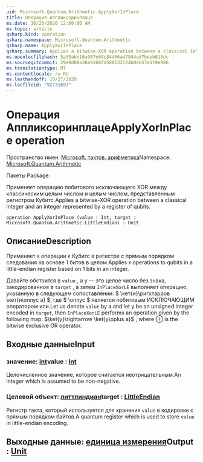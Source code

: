 ```yaml
---
uid: Microsoft.Quantum.Arithmetic.ApplyXorInPlace
title: Операция Аппликсоринплаце
ms.date: 10/26/2020 12:00:00 AM
ms.topic: article
qsharp.kind: operation
qsharp.namespace: Microsoft.Quantum.Arithmetic
qsharp.name: ApplyXorInPlace
qsharp.summary: Applies a bitwise-XOR operation between a classical integer and an integer represented by a register of qubits.
ms.openlocfilehash: 5a35abc16a967e64c84466a47844ed7beeb618dc
ms.sourcegitcommit: 29e0d88a30e4166fa580132124b0eb57e1f0e986
ms.translationtype: MT
ms.contentlocale: ru-RU
ms.lasthandoff: 10/27/2020
ms.locfileid: "92731697"
---
```

# <a name="applyxorinplace-operation"></a><span data-ttu-id="20c5f-102">Операция Аппликсоринплаце</span><span class="sxs-lookup"><span data-stu-id="20c5f-102">ApplyXorInPlace operation</span></span>

<span data-ttu-id="20c5f-103">Пространство имен: [Microsoft. тактов. арифметика](xref:Microsoft.Quantum.Arithmetic)</span><span class="sxs-lookup"><span data-stu-id="20c5f-103">Namespace: [Microsoft.Quantum.Arithmetic](xref:Microsoft.Quantum.Arithmetic)</span></span>

<span data-ttu-id="20c5f-104">Пакеты [](https://nuget.org/packages/)</span><span class="sxs-lookup"><span data-stu-id="20c5f-104">Package: [](https://nuget.org/packages/)</span></span>


<span data-ttu-id="20c5f-105">Применяет операцию побитового исключающего XOR между классическим целым числом и целым числом, представленным регистром Кубитс.</span><span class="sxs-lookup"><span data-stu-id="20c5f-105">Applies a bitwise-XOR operation between a classical integer and an integer represented by a register of qubits.</span></span>

```qsharp
operation ApplyXorInPlace (value : Int, target : Microsoft.Quantum.Arithmetic.LittleEndian) : Unit
```


## <a name="description"></a><span data-ttu-id="20c5f-106">Описание</span><span class="sxs-lookup"><span data-stu-id="20c5f-106">Description</span></span>

<span data-ttu-id="20c5f-107">Применяет `X` операции к Кубитс в регистре с прямым порядком следования на основе 1 битов в целом.</span><span class="sxs-lookup"><span data-stu-id="20c5f-107">Applies `X` operations to qubits in a little-endian register based on 1 bits in an integer.</span></span>

<span data-ttu-id="20c5f-108">Давайте обстоится в `value` , а y — это целое число без знака, закодированное в `target` , а затем `InPlaceXorLE` выполняет операцию, указанную в следующем сопоставлении: $ \кет{и}\ригхтарров \кет{и\оплус a} $, где $ \оплус $ является побитовым ИСКЛЮЧАЮЩИМ оператором или.</span><span class="sxs-lookup"><span data-stu-id="20c5f-108">Let us denote `value` by a and let y be an unsigned integer encoded in `target`, then `InPlaceXorLE` performs an operation given by the following map: $\ket{y}\rightarrow \ket{y\oplus a}$ , where $\oplus$ is the bitwise exclusive OR operator.</span></span>

## <a name="input"></a><span data-ttu-id="20c5f-109">Входные данные</span><span class="sxs-lookup"><span data-stu-id="20c5f-109">Input</span></span>

### <a name="value--int"></a><span data-ttu-id="20c5f-110">значение: [int](xref:microsoft.quantum.lang-ref.int)</span><span class="sxs-lookup"><span data-stu-id="20c5f-110">value : [Int](xref:microsoft.quantum.lang-ref.int)</span></span>

<span data-ttu-id="20c5f-111">Целочисленное значение, которое считается неотрицательным.</span><span class="sxs-lookup"><span data-stu-id="20c5f-111">An integer which is assumed to be non-negative.</span></span>


### <a name="target--littleendian"></a><span data-ttu-id="20c5f-112">Целевой объект: [литтлиндиан](xref:Microsoft.Quantum.Arithmetic.LittleEndian)</span><span class="sxs-lookup"><span data-stu-id="20c5f-112">target : [LittleEndian](xref:Microsoft.Quantum.Arithmetic.LittleEndian)</span></span>

<span data-ttu-id="20c5f-113">Регистр такта, который используется для хранения `value` в кодировке с прямым порядком байтов.</span><span class="sxs-lookup"><span data-stu-id="20c5f-113">A quantum register which is used to store `value` in little-endian encoding.</span></span>



## <a name="output--unit"></a><span data-ttu-id="20c5f-114">Выходные данные: [единица измерения](xref:microsoft.quantum.lang-ref.unit)</span><span class="sxs-lookup"><span data-stu-id="20c5f-114">Output : [Unit](xref:microsoft.quantum.lang-ref.unit)</span></span>

